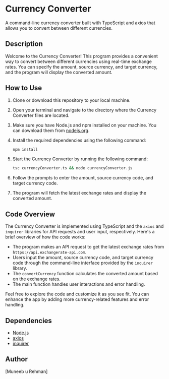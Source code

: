# Currency Converter

A command-line currency converter built with TypeScript and axios that allows you to convert between different currencies.

## Description

Welcome to the Currency Converter! This program provides a convenient way to convert between different currencies using real-time exchange rates. You can specify the amount, source currency, and target currency, and the program will display the converted amount.

## How to Use

1. Clone or download this repository to your local machine.

2. Open your terminal and navigate to the directory where the Currency Converter files are located.

3. Make sure you have Node.js and npm installed on your machine. You can download them from [nodejs.org](https://nodejs.org/).

4. Install the required dependencies using the following command:

   ```sh
   npm install
   ```

5. Start the Currency Converter by running the following command:

   ```sh
   tsc currencyConverter.ts && node currencyConverter.js
   ```

6. Follow the prompts to enter the amount, source currency code, and target currency code.

7. The program will fetch the latest exchange rates and display the converted amount.

## Code Overview

The Currency Converter is implemented using TypeScript and the `axios` and `inquirer` libraries for API requests and user input, respectively. Here's a brief overview of how the code works:

- The program makes an API request to get the latest exchange rates from `https://api.exchangerate-api.com`.
- Users input the amount, source currency code, and target currency code through the command-line interface provided by the `inquirer` library.
- The `convertCurrency` function calculates the converted amount based on the exchange rates.
- The main function handles user interactions and error handling.

Feel free to explore the code and customize it as you see fit. You can enhance the app by adding more currency-related features and error handling.

## Dependencies

- [Node.js](https://nodejs.org/)
- [axios](https://www.npmjs.com/package/axios)
- [inquirer](https://www.npmjs.com/package/inquirer)

## Author

[Muneeb u Rehman]